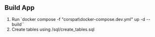 ## Build App
1. Run `docker compose -f "corspat\docker-compose.dev.yml" up -d --build``
2. Create tables using /sql/create_tables.sql